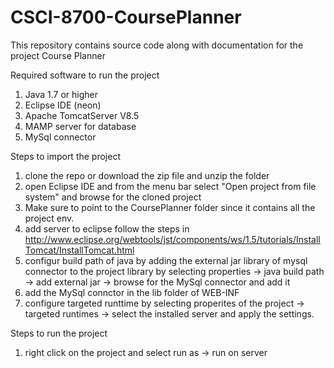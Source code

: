 # CSCI-8700-CoursePlanner
This repository contains source code along with documentation for the project Course Planner

Required software to run the project
  1. Java 1.7 or higher
  2. Eclipse IDE (neon)
  3. Apache TomcatServer V8.5
  4. MAMP server for database
  5. MySql connector
  
Steps to import the project
  1. clone the repo or download the zip file and unzip the folder
  2. open Eclipse IDE and from the menu bar select "Open project from file system" and browse for the cloned project
  3. Make sure to point to the CoursePlanner folder since it contains all the project env.
  4. add server to eclipse follow the steps in http://www.eclipse.org/webtools/jst/components/ws/1.5/tutorials/InstallTomcat/InstallTomcat.html
  5. configur build path of java by adding the external jar library of mysql connector to the project library by selecting properties -> java build path -> add external jar -> browse for the MySql connector and add it
  6. add the MySql connctor in the lib folder of WEB-INF
  7. configure targeted runttime by selecting properites of the project -> targeted runtimes -> select the installed server and apply the settings.
  
  Steps to run the project
   1. right click on the project and select run as -> run on server
   
  
